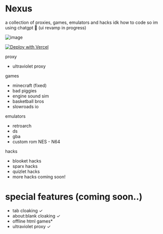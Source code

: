 # Nexus
a collection of proxies, games, emulators and hacks idk how to code so im using chatgpt 🥀 (ui revamp in progress)

![image](https://github.com/user-attachments/assets/7b3e0118-ff43-464a-afaf-f20f4dad43e6)

[![Deploy with Vercel](https://vercel.com/button)](https://vercel.com/new/clone?repository-url=https%3A%2F%2Fgithub.com%2Fbreezly101%2Fnexus)

proxy
- ultraviolet proxy

games
- minecraft (fixed)
- bad piggies
- engine sound sim
- basketball bros
- slowroads io


emulators
- retroarch
- ds
- gba
- custom rom NES - N64

hacks
- blooket hacks
- sparx hacks
- quizlet hacks
- more hacks coming soon!

# special features (coming soon..)
- tab cloaking ✓
- about:blank cloaking ✓
- offline html games*
- ultraviolet proxy ✓

